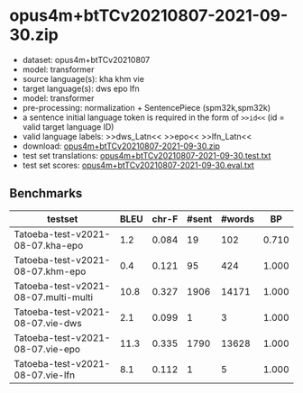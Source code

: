 # opus4m+btTCv20210807-2021-09-30.zip

* dataset: opus4m+btTCv20210807
* model: transformer
* source language(s): kha khm vie
* target language(s): dws epo lfn
* model: transformer
* pre-processing: normalization + SentencePiece (spm32k,spm32k)
* a sentence initial language token is required in the form of `>>id<<` (id = valid target language ID)
* valid language labels: >>dws_Latn<< >>epo<< >>lfn_Latn<<
* download: [opus4m+btTCv20210807-2021-09-30.zip](https://object.pouta.csc.fi/Tatoeba-MT-models/aav-art/opus4m+btTCv20210807-2021-09-30.zip)
* test set translations: [opus4m+btTCv20210807-2021-09-30.test.txt](https://object.pouta.csc.fi/Tatoeba-MT-models/aav-art/opus4m+btTCv20210807-2021-09-30.test.txt)
* test set scores: [opus4m+btTCv20210807-2021-09-30.eval.txt](https://object.pouta.csc.fi/Tatoeba-MT-models/aav-art/opus4m+btTCv20210807-2021-09-30.eval.txt)

## Benchmarks

| testset | BLEU  | chr-F | #sent | #words | BP |
|---------|-------|-------|-------|--------|----|
| Tatoeba-test-v2021-08-07.kha-epo 	| 1.2 	| 0.084 	| 19 	| 102 	| 0.710 |
| Tatoeba-test-v2021-08-07.khm-epo 	| 0.4 	| 0.121 	| 95 	| 424 	| 1.000 |
| Tatoeba-test-v2021-08-07.multi-multi 	| 10.8 	| 0.327 	| 1906 	| 14171 	| 1.000 |
| Tatoeba-test-v2021-08-07.vie-dws 	| 2.1 	| 0.099 	| 1 	| 3 	| 1.000 |
| Tatoeba-test-v2021-08-07.vie-epo 	| 11.3 	| 0.335 	| 1790 	| 13628 	| 1.000 |
| Tatoeba-test-v2021-08-07.vie-lfn 	| 8.1 	| 0.112 	| 1 	| 5 	| 1.000 |

